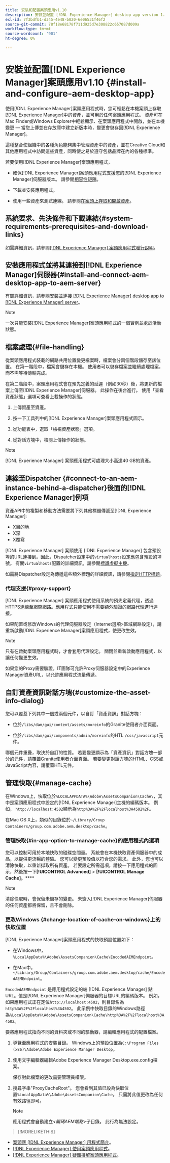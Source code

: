 ```yaml
---
title: 安裝和配置案頭應用v1.10
description: 安裝並配置 [!DNL Experience Manager] desktop app version 1.10 to work with [!DNL Assets] 伺服器，並將要裝載為案頭上驅動器的資產映射。
exl-id: 7f3bdfb1-d345-4e48-b020-6e06531f46f2
source-git-commit: 78f18e68178f711d925d7e308822c657087d009a
workflow-type: tm+mt
source-wordcount: '901'
ht-degree: 0%

---
```


# 安裝並配置[!DNL Experience Manager]案頭應用v1.10 {#install-and-configure-aem-desktop-app}

使用[!DNL Experience Manager]案頭應用程式時，您可輕鬆在本機案頭上存取[!DNL Experience Manager]中的資產，並可用於任何案頭應用程式。 資產可在Mac Finder或Windows Explorer中輕鬆顯示、在案頭應用程式中開啟，並在本機變更 — 當您上傳並在存放庫中建立新版本時，變更會儲存回[!DNL Experience Manager]。

這種整合使組織中的各種角色能夠集中管理資產中的資產，並在Creative Cloud和其他應用程式中訪問這些資產，同時使之易於遵守包括品牌在內的各種標準。

若要使用[!DNL Experience Manager]案頭應用程式，

* 確保[!DNL Experience Manager]案頭應用程式支援您的[!DNL Experience Manager]伺服器版本。 請參閱[相容性矩陣](release-notes-of-v1.md#compatibilitymatrix)。

* 下載並安裝應用程式。

* 使用一些資產來測試連線。 請參閱[在案頭上存取和開啟資產](use-app-v1.md#openondesktop)。

## 系統要求、先決條件和下載連結{#system-requirements-prerequisites-and-download-links}

如需詳細資訊，請參閱[[!DNL Experience Manager] 案頭應用程式發行說明](release-notes-of-v1.md)。

## 安裝應用程式並將其連接到[!DNL Experience Manager]伺服器{#install-and-connect-aem-desktop-app-to-aem-server}

有關詳細資訊，請參閱[安裝並連接 [!DNL Experience Manager] desktop app to [!DNL Experience Manager] server](use-app-v1.md#installandconnect)。

>[!NOTE]
>
>一次只能安裝[!DNL Experience Manager]案頭應用程式的一個實例並處於活動狀態。

## 檔案處理{#file-handling}

從案頭應用程式裝載的網路共用位置變更檔案時，檔案會分兩個階段儲存至該位置。 在第一階段中，檔案會儲存在本機。 使用者可以儲存檔案並繼續處理檔案，而不需等待傳輸完成。

在第二階段中，案頭應用程式會在預先定義的延遲（例如30秒）後，將更新的檔案上傳至[!DNL Experience Manager]伺服器。 此操作在後台進行。 使用「查看資產狀態」選項可查看上載操作的狀態。

1. 上傳資產至資產。

1. 按一下工具列中的[!DNL Experience Manager]案頭應用程式圖示。

1. 從功能表中，選取「檢視資產狀態」選項。

1. 從對話方塊中，檢閱上傳操作的狀態。

>[!NOTE]
>
>[!DNL Experience Manager] 案頭應用程式可處理大小高達40 GB的資產。

## 連線至Dispatcher {#connect-to-an-aem-instance-behind-a-dispatcher}後面的[!DNL Experience Manager]例項

資產API中的複製和移動方法需要將下列其他標題傳遞至[!DNL Experience Manager]:

* X目的地
* X深
* X覆寫

[!DNL Experience Manager] 案頭使用 [!DNL Experience Manager] 包含預設埠的URL連接到。因此，Dispatcher設定中的`virtualhosts`設定應包含預設的埠號。 有關`virtualhosts`配置的詳細資訊，請參閱[標識虛擬主機](https://experienceleague.adobe.com/docs/experience-manager-dispatcher/using/configuring/dispatcher-configuration.html#identifying-virtual-hosts-virtualhosts)。

如需將Dispatcher設定為傳遞這些額外標題的詳細資訊，請參閱[指定HTTP標題](https://experienceleague.adobe.com/docs/experience-manager-dispatcher/using/configuring/dispatcher-configuration.html#specifying-the-http-headers-to-pass-through-clientheaders)。

### 代理支援{#proxy-support}

[!DNL Experience Manager] 案頭應用程式使用系統的預先定義代理，透過HTTPS連線至網際網路。應用程式只能使用不需要額外驗證的網路代理進行連接。

如果配置或修改Windows的代理伺服器設定（Internet選項>區域網路設定），請重新啟動[!DNL Experience Manager]案頭應用程式，使更改生效。

>[!NOTE]
>
>只有在啟動案頭應用程式時，才會套用代理設定。 關閉並重新啟動應用程式，以讓任何變更生效。

如果您的Proxy需要驗證，IT團隊可允許Proxy伺服器設定中的Experience Manager資產URL，以允許應用程式流量傳遞。

## 自訂資產資訊對話方塊{#customize-the-asset-info-dialog}

您可以覆蓋下列其中一個或兩個元件，以自訂「資產資訊」對話方塊：

* 位於`/libs/dam/gui/content/assets/moreinfo`的Granite使用者介面頁面。

* 位於`/libs/dam/gui/components/admin/moreinfo`的HTL `/css/javascript`元件。

哪個元件重疊，取決於自訂的性質。 若要變更顯示為「資產資訊」對話方塊一部分的元件，請覆蓋Granite使用者介面頁面。 若要變更對話方塊的HTML、CSS或JavaScript內容，請覆蓋HTL元件。

## 管理快取{#manage-cache}

在Windows上，快取位於`%LOCALAPPDATA%\Adobe\AssetsCompanion\Cache\`，其中是案頭應用程式中設定的[!DNL Experience Manager]主機的編碼版本。 例如， `http://localhost:4502`顯示為`http%3A%2F%2Flocalhost%3A4502%2F`。

在Mac OS X上，類似的目錄位於`~/Library/Group Containers/group.com.adobe.aem.desktop/cache`。

### 管理快取{#in-app-option-to-manage-cache}的應用程式內選項

您可以控制可用於本地快取的磁碟空間量。 系統會在本機快取資產伺服器中的成品，以提供更流暢的體驗。 您可以變更預設值以符合您的需求。 此外，您也可以清除快取，以重新擷取所有資產。 若要設定所需選項，請按一下應用程式的圖示，然後按一下&#x200B;**[!UICONTROL Advanced]** > **[!UICONTROL Manage Cache]**。****

>[!NOTE]
>
>清除快取時，會保留未儲存的變更。 未簽入[!DNL Experience Manager]伺服器的任何資產都將保留，且不會刪除。

### 更改Windows {#change-location-of-cache-on-windows}上的快取位置

[!DNL Experience Manager]案頭應用程式的快取預設位置如下：

* 在Windows中， `%LocalAppData%\Adobe\AssetsCompanion\Cache\EncodedAEMEndpoint`。

* 在Mac中，`~/Library/Group/Containers/group.com.adobe.aem.desktop/cache/EncodedAEMEndpoint`。

`EncodedAEMEndpoint` 是應用程式設定的端 [!DNL Experience Manager] 點URL。值是[!DNL Experience Manager]伺服器的目標URL的編碼版本。 例如，如果應用程式正在定位`http://localhost:4502`，則目錄名為`http%3A%2F%2Flocalhost%3A4502`。 此示例中快取目錄的Windows路徑為`%LocalAppData%\Adobe\AssetsCompanion\Cache\http%3A%2F%2Flocalhost%3A4502`。

要將應用程式指向不同的資料夾或不同的驅動器，請編輯應用程式的配置檔案。

1. 導覽至應用程式的安裝目錄。 Windows上的預設位置為`C:\Program Files (x86)\Adobe\Adobe Experience Manager Desktop`。

1. 使用文字編輯器編輯Adobe Experience Manager Desktop.exe.config檔案。

   保存對此檔案的更改需要管理員權限。

1. 搜尋字串&quot;ProxyCacheRoot&quot;。 您會看到其值已設為快取位置`%LocalAppData%\Adobe\AssetsCompanion\Cache`。 只需將此值更改為任何有效路徑即可。

   >[!NOTE]
   >
   >應用程式會自動建立&#x200B;*&lt;編碼AEM端點>*&#x200B;子目錄。 此行為無法設定。

>[!MORELIKETHIS]
* [案頭應 [!DNL Experience Manager] 用程式簡介](https://experienceleague.adobe.com/docs/experience-manager-learn/assets/creative-workflows/aem-desktop-app.html)。
* [ [!DNL Experience Manager] 使用案頭應用程式](use-app-v1.md)。
* [ [!DNL Experience Manager] 疑難排解案頭應用程式](troubleshoot-app-v1.md)。

